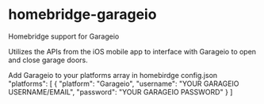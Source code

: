 # homebridge-garageio
Homebridge support for Garageio

Utilizes the APIs from the iOS mobile app to interface with Garageio to open and close garage doors.

Add Garageio to your platforms array in homebirdge config.json
"platforms": [
        {
                "platform": "Garageio",
                "username": "YOUR GARAGEIO USERNAME/EMAIL",
                "password": "YOUR GARAGEIO PASSWORD"
        }
    ]
